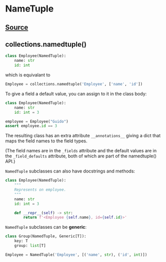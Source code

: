 # NameTuple

## [Source](https://docs.python.org/3/library/typing.html)

## collections.namedtuple()

```python
class Employee(NamedTuple):
    name: str
    id: int
```

which is equivalant to

```python
Employee = collections.namedtuple('Employee', ['name', 'id'])
```

To give a field a default value, you can assign to it in the class body:

```python
class Employee(NamedTuple):
    name: str
    id: int = 3

employee = Employee("Guido")
assert employee.id == 3
```

The resulting class has an extra attribute `__annotations__` giving a dict that maps the field names to the field types.

(The field names are in the `_fields` attribute and the default values are in the `_field_defaults` attribute, both of which are part of the namedtuple() API.)

`NamedTuple` subclasses can also have docstrings and methods:

```python
class Employee(NamedTuple):
    """
    Represents on employee.
    """
    name: str
    id: int = 3

    def __repr__(self) -> str:
        return f'<Employee {self.name}, id={self.id}>'
```

`NamedTuple` subclasses can be **generic**:

```python
class Group(NamedTuple, Generic[T]):
    key: T
    group: list[T]

Employee = NamedTuple('Employee', [('name', str), ('id', int)])
```
